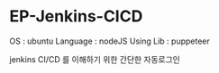 # EP-Jenkins-CICD

OS : ubuntu 
Language : nodeJS
Using Lib : puppeteer

jenkins CI/CD 를 이해하기 위한 간단한 자동로그인 

